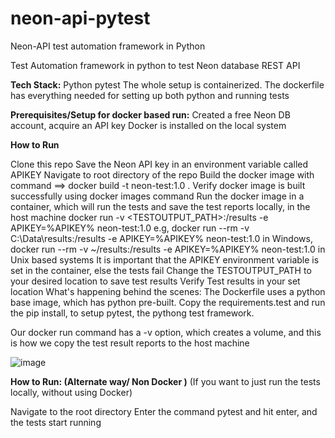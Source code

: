# neon-api-pytest
Neon-API test automation framework in Python

Test Automation framework in python to test Neon database REST API

**Tech Stack:**
Python
pytest
The whole setup is containerized. The dockerfile has everything needed for setting up both python and running tests

**Prerequisites/Setup for docker based run:**
Created a free Neon DB account, acquire an API key
Docker is installed on the local system

**How to Run**

Clone this repo
Save the Neon API key in an environment variable called APIKEY
Navigate to root directory of the repo
Build the docker image with command ==> docker build -t neon-test:1.0 .
Verify docker image is built successfully using docker images command
Run the docker image in a container, which will run the tests and save the test reports locally, in the host machine
docker run -v <TESTOUTPUT_PATH>:/results -e APIKEY=%APIKEY% neon-test:1.0
e.g, docker run --rm -v C:\Data\results:/results -e APIKEY=%APIKEY% neon-test:1.0 in Windows,
docker run --rm -v ~/results:/results -e APIKEY=%APIKEY% neon-test:1.0 in Unix based systems
It is important that the APIKEY environment variable is set in the container, else the tests fail
Change the TESTOUTPUT_PATH to your desired location to save test results
Verify Test results in your set location
What's happening behind the scenes: The Dockerfile uses a python base image, which has python pre-built.
Copy the requirements.test and run the pip install, to setup pytest, the pythong test framework. 

Our docker run command has a -v option, which creates a volume, and this is how we copy the test result reports to the host machine

![image](https://github.com/surya818/neon-api-pytest/assets/7116020/e427150f-78d2-4c3c-a6fb-caa4c73d45ed)


**How to Run: (Alternate way/ Non Docker )** (If you want to just run the tests locally, without using Docker) 

Navigate to the root directory
Enter the command pytest and hit enter, and the tests start running

